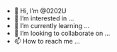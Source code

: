 - 👋 Hi, I’m @0202U
- 👀 I’m interested in ...
- 🌱 I’m currently learning ...
- 💞️ I’m looking to collaborate on ...
- 📫 How to reach me ...

<!---
0202U/0202U is a ✨ special ✨ repository because its `README.md` (this file) appears on your GitHub profile.
You can click the Preview link to take a look at your changes.
--->
